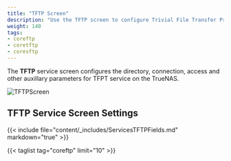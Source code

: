 ```yaml
---
title: "TFTP Screen"
description: "Use the TFTP screen to configure Trivial File Transfer Protocol (TFTP) on your TrueNAS."
weight: 140
tags:
- coreftp
- coretftp
- coresftp
---
```


The **TFTP** service screen configures the directory, connection, access and other auxillary parameters for TFPT service on the TrueNAS.

![TFTPScreen](/images/CORE/13.0/TFTPScreen.png "TFTO Service Options")

## TFTP Service Screen Settings

{{< include file="content/_includes/ServicesTFTPFields.md" markdown="true" >}}

{{< taglist tag="coreftp" limit="10" >}}
